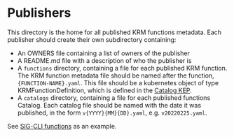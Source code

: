# Publishers

This directory is the home for all published KRM functions metadata. Each publisher should create their own 
subdirectory containing:

- An OWNERS file containing a list of owners of the publisher
- A README.md file with a description of who the publisher is
- A `functions` directory, containing a file for each published KRM function. The KRM function metadata file should be named after the function,
  `{FUNCTION-NAME}.yaml`. This file should be a kubernetes object of type KRMFunctionDefinition, 
  which is defined in the [Catalog KEP].
- A `catalogs` directory, containing a file for each published functions Catalog. Each catalog file should be named with the date it was
  published, in the form `v{YYYY}{MM}{DD}.yaml`, e.g. `v20220225.yaml`. 
  
See [SIG-CLI functions] as an example.

[SIG-CLI functions]: (https://github.com/kubernetes-sigs/krm-functions-registry/tree/main/publishers/sig-cli)
  
[Catalog KEP]: https://github.com/kubernetes/enhancements/tree/master/keps/sig-cli/2906-kustomize-function-catalog#function-metadata-schema